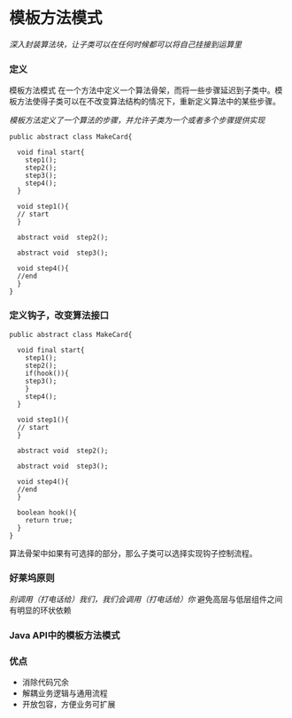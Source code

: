 # 模板方法模式
*深入封装算法块，让子类可以在任何时候都可以将自己挂接到运算里*

### 定义
模板方法模式 在一个方法中定义一个算法骨架，而将一些步骤延迟到子类中。模板方法使得子类可以在不改变算法结构的情况下，重新定义算法中的某些步骤。

*模板方法定义了一个算法的步骤，并允许子类为一个或者多个步骤提供实现*

```
public abstract class MakeCard{
  
  void final start{
    step1();
    step2();
    step3();
    step4();
  }
  
  void step1(){
  // start
  } 
  
  abstract void  step2();
  
  abstract void  step3();
  
  void step4(){
  //end
  }
}
```
### 定义钩子，改变算法接口
```
public abstract class MakeCard{
  
  void final start{
    step1();
    step2();
    if(hook()){
    step3();
    }
    step4();    
  }
  
  void step1(){
  // start
  } 
  
  abstract void  step2();
  
  abstract void  step3();
  
  void step4(){
  //end
  }
  
  boolean hook(){
    return true;
  }
}
```
算法骨架中如果有可选择的部分，那么子类可以选择实现钩子控制流程。

### 好莱坞原则
*别调用（打电话给）我们，我们会调用（打电话给）你*
避免高层与低层组件之间有明显的环状依赖

### Java API中的模板方法模式

### 优点
- 消除代码冗余
- 解耦业务逻辑与通用流程
- 开放包容，方便业务可扩展
